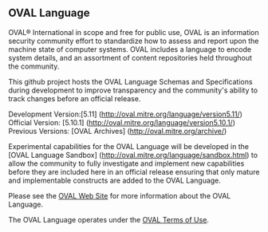 ## OVAL Language

OVAL® International in scope and free for public use, OVAL is an information security community effort to standardize how to assess and report upon the machine state of computer systems. OVAL includes a language to encode system details, and an assortment of content repositories held throughout the community. 

This github project hosts the OVAL Language Schemas and Specifications during development to improve transparency and the community's ability to track changes before an official release.

Development Version:[5.11] (http://oval.mitre.org/language/version5.11/)
Official Version: [5.10.1] (http://oval.mitre.org/language/version5.10.1/)
Previous Versions: [OVAL Archives] (http://oval.mitre.org/archive/)

Experimental capabilities for the OVAL Language will be developed in the [OVAL Language Sandbox] (http://oval.mitre.org/language/sandbox.html) to allow the community to fully investigate and implement new capabilities before they are included here in an official release ensuring that only mature and implementable constructs are added to the OVAL Language. 

Please see the [OVAL Web Site](http://oval.mitre.org) for more information about the OVAL Language.

The OVAL Language operates under the [OVAL Terms of Use](http://oval.mitre.org/about/termsofuse.html). 